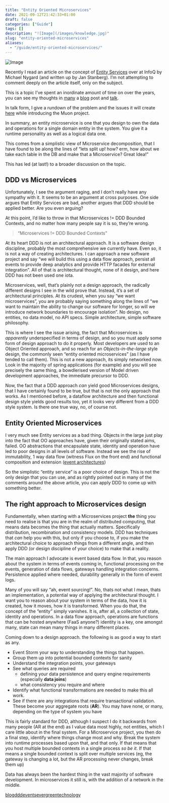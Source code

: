 ```yaml
---
title: "Entity Oriented Microservices"
date: 2021-09-12T21:42:33+01:00
draft: false
categories: ["Guide"]
tags: []
description: "![Image](/images/knowledge.jpg)"
slug: "entity-oriented-microservices"
aliases:
  - "/guide/entity-oriented-microservices/"
---
```


![Image](/images/knowledge.jpg)

Recently I read an article on the concept of [Entity Services](https://www.infoq.com/news/2017/12/entity-services-antipattern?utm_source=infoq&utm_medium=popular_widget&utm_campaign=popular_content_list&utm_content=homepage) over at InfoQ by Michael Nygard (and written up by Jan Stanberg). I’m not attempting to comment deeply on the article itself, only on the subject.

This is a topic I’ve spent an inordinate amount of time on over the years, you can see my thoughts in [many](http://daviddawson.me/blog/2017/07/10/styles-of-event-architecture.html) a [blog](http://daviddawson.me/blog/2017/08/13/build-reactive-polyglot-muon.html) post and [talk](https://skillsmatter.com/members/davidthecoder#skillscasts).

In talk form, I give a rundown of the problem and the issues it will create [here](https://youtu.be/OFV-1cpjQRk) while introducing the Muon project.

In summary, an entity microservice is one that you design to own the data and operations for a single domain entity in the system. You give it a runtime personality as well as a logical data one.

This comes from a simplistic view of Microservice decomposition, that I have found to be along the lines of “lets split up! how? erm, how about we take each table in the DB and make that a Microservice? Great Idea!”

This has led (at last!) to a broader discussion on the topic.

## DDD vs Microservices

Unfortunately, I see the argument raging, and I don’t really have any sympathy with it. It seems to be an argument at cross purposes. One side argues that Entity Services are bad, another argues that DDD should be applied better. Are you even arguing?

At this point, I’d like to throw in that Microservices != DDD Bounded Contexts, and no matter how many people say it is so, they’re wrong.

> “Microservices != DDD Bounded Contexts”

At its heart DDD is not an architectural approach. It is a software design discipline, probably the most comprehensive we currently have. Even so, it is not a way of creating architectures. I can approach a new software project and say “we will build this using a data flow approach, persist all events to provide deep analytics and provide HTTP facades for external integration”. All of that is architectural thought, none of it design, and here DDD has not been used one iota.

Microservices, well, that’s plainly not a design approach, the radically different designs I see in the wild prove that. Instead, it’s a set of architectural principles. At its crudest, when you say “we want microservices”, you are probably saying something along the lines of “we want to maintain the ability to change our software for longer, so will we introduce network boundaries to encourage isolation”. No design, no entities, no data model, no API specs. Simple architecture, simple software philosophy.

This is where I see the issue arising, the fact that Microservices is _apparently_ underspecified in terms of design, and so you must apply some form of design approach to do it properly. Most developers are used to an Object Oriented approach, and so reach for an _Objects-in-the-large_ style design, the commonly seen “entity oriented microservices” (as I have tended to call them). This is not a new approach, its simply networked now. Look in the majority of spring applications (for example) and you will see precisely the same thing, a bowdlerised version of Model driven development approaches, the immediate precursor to DDD.

Now, the fact that a DDD approach _can_ yield good Microservices designs, that I have certainly found to be true, but that is not the only approach that works. As I mentioned before, a dataflow architecture and then functional design style yields good results too, yet it looks very different from a DDD style system. Is there one true way, no, of course not.

## Entity Oriented Microservices

I very much see Entity services as a bad thing. Objects in the large just play into the fact that OO approaches have, given their originally stated aims, failed. OO abstractions that encapsulate state, identity and operation have led to poor designs in all levels of software. Instead we see the rise of immutability, 1 way data flow (witness Flux on the front end) and functional composition and extension ([event architectures](http://daviddawson.me/blog/2017/07/10/styles-of-event-architecture.html))

So the simplistic “entity service” is a poor choice of design. This is not the only design that you can use, and as rightly pointed out in many of the comments around the above article, you can apply DDD to come up with something better.

## The right approach to Microservices design

Fundamentally, when starting with a Microservices project **the** thing you need to realise is that you are in the realm of distributed computing, that means data becomes the thing that actually matters. Specifically distribution, recombination and consistency models. DDD has techniques that _can_ help you with this, but only if you choose to, if you make the architectural choice to approach things from a different angle, and then apply DDD (or design discipline of your choice) to make that a reality.

The main approach I advocate is event based data flow. In that, you reason about the system in terms of events coming in, functional processing on the events, generation of data flows, gateways handling integration concerns. Persistence applied where needed, durability generally in the form of event logs.

Many of you will say “ah, event sourcing!”. No, thats not what I mean, thats an implementation, a potential way of applying the architectural thought. I want you to reason about your system in terms of the data, how it is created, how it moves, how it is transformed. When you do that, the concept of the “entity” simply vanishes. It is, after all, a collection of state, identity and operations. In a data flow approach, operations are functions that can be hosted anywhere (FaaS anyone?) identity is a key, one amongst many, state can mean many things in many different places.

Coming down to a design approach. the following is as good a way to start as any.

  * Event Storm your way to understanding the things that happen.
  * Group them up into potential bounded contexts for sanity
  * Understand the integration points, your gateways
  * See what queries are required
    * defining your data persistence and query engine requirements (especially **data joins**)
    * what consistency you require and where
  * Identify what functional transformations are needed to make this all work.
  * See if there are any integrations that require transactional validation. These become your aggregate roots (**AR**). You may have none, or many, depending on the type of system you have

This is fairly standard for DDD, although I suspect I do it backwards from many people (AR at the end) as I value data most highly, not entities, which I care little about in the final system. For a Microservice project, you then do a final step, identify where things change most and why. Break the system into runtime processes based upon that, and that only. If that means that you host multiple bounded contexts in a single process _so be it_. If that means a single bounded context is split over multiple services (eg, the gateway is changing a lot, but the AR processing never changes, break them up)

Data has always been the hardest thing in the vast majority of software development. In microservices it still is, with the addition of a network in the middle.

[blog](https://daviddawson.me/tag/blog/)[ddd](https://daviddawson.me/tag/ddd/)[events](https://daviddawson.me/tag/events/)[evergreen](https://daviddawson.me/tag/evergreen/)[technology](https://daviddawson.me/tag/technology/)
